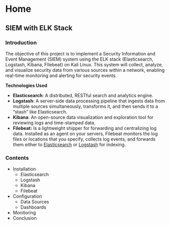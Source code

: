 # Home

## SIEM with ELK Stack

### Introduction

The objective of this project is to implement a Security Information and Event Management (SIEM) system using the ELK stack (Elasticsearch, Logstash, Kibana, FIlebeat) on Kali Linux. This system will collect, analyze, and visualize security data from various sources within a network, enabling real-time monitoring and alerting for security events.

**Technologies Used**

* **Elasticsearch**: A distributed, RESTful search and analytics engine.
* **Logstash**: A server-side data processing pipeline that ingests data from multiple sources simultaneously, transforms it, and then sends it to a “stash” like Elasticsearch.
* **Kibana**: An open-source data visualization and exploration tool for reviewing logs and time-stamped data.
* **Filebeat:** Is a lightweight shipper for forwarding and centralizing log data. Installed as an agent on your servers, Filebeat monitors the log files or locations that you specify, collects log events, and forwards them either to [Elasticsearch](https://www.elastic.co/products/elasticsearch) or [Logstash](https://www.elastic.co/products/logstash) for indexing.

### Contents

* Installation
  * Elasticsearch
  * Logstash
  * Kibana
  * Filebeat
* Configuration
  * Data Sources
  * Dashboards
* Monitoring
* Conclusion
